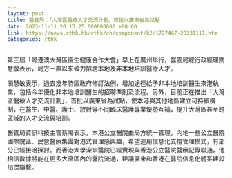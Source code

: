 ```yaml
---
layout: post
title: 醫管局：「大灣區醫療人才交流計劃」首批以廣東省為試點
date: 2023-11-11 20:13:25.000000000 +08:00
link: https://news.rthk.hk/rthk/ch/component/k2/1727467-20231111.htm
categories: rthk
---
```


第三屆「粵港澳大灣區衞生健康合作大會」早上在廣州舉行，醫管局總行政經理關慧敏表示，局方一直以來致力招聘本地及非本地培訓醫療人才。

關慧敏表示，過去幾年特區政府修訂法例，增加途徑給予非本地培訓醫生來港執業，包括今年優化非本地培訓醫生的招聘準則及流程。另外，目前正在推出「大灣區醫療人才交流計劃」，首批以廣東省為試點，使本港與其他地區建立可持續機制，在醫生、中醫、護士、放射等不同臨床醫護專業優勢互補，提升大灣區甚至跨區域的人才交流與培訓。

醫管局資訊科技主管蔡陽表示，本港公立醫院由局方統一管理，內地一些公立醫院國際院區、民營醫療集團對港式管理感興趣，希望運用信息化支撐管理模式，有部分已經接洽探討。而香港大學深圳醫院已經實現與香港公立醫院醫療記錄聯通，他相信數據將能在更多大灣區內的醫院流通，建議廣東和香港在醫院信息化體系建設加深聯繫。
